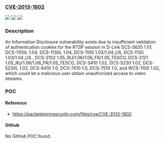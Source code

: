 ### [CVE-2013-1602](https://cve.mitre.org/cgi-bin/cvename.cgi?name=CVE-2013-1602)
![](https://img.shields.io/static/v1?label=Product&message=n%2Fa&color=blue)
![](https://img.shields.io/static/v1?label=Version&message=n%2Fa&color=blue)
![](https://img.shields.io/static/v1?label=Vulnerability&message=n%2Fa&color=brighgreen)

### Description

An Information Disclosure vulnerability exists due to insufficient validation of authentication cookies for the RTSP session in D-Link DCS-5635 1.01, DCS-1100L 1.04, DCS-1130L 1.04, DCS-1100 1.03/1.04_US, DCS-1130 1.03/1.04_US , DCS-2102 1.05_RU/1.06/1.06_FR/1.05_TESCO, DCS-2121 1.05_RU/1.06/1.06_FR/1.05_TESCO, DCS-3410 1.02, DCS-5230 1.02, DCS-5230L 1.02, DCS-6410 1.0, DCS-7410 1.0, DCS-7510 1.0, and WCS-1100 1.02, which could let a malicious user obtain unauthorized access to video streams.

### POC

#### Reference
- https://packetstormsecurity.com/files/cve/CVE-2013-1602

#### Github
No GitHub POC found.

